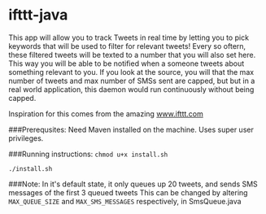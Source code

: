 ifttt-java
==========

This app will allow you to track Tweets in real time by letting
you to pick keywords that will be used to filter for relevant tweets!
Every so oftern, these filtered tweets will be texted to a number that you
will also set here. This way you will be able to be notified when a someone
tweets about something relevant to you. If you look at the source, you will
that the max number of tweets and max number of SMSs sent are capped, but
but in a real world application, this daemon would run continuously without
being capped.

Inspiration for this comes from the amazing www.ifttt.com

###Prerequsites:
Need Maven installed on the machine. Uses super user privileges.

###Running instructions:
<code>chmod u+x install.sh</code>

<code>./install.sh</code>

###Note:
In it's default state, it only queues up 20 tweets, and sends SMS messages of the first 3 queued tweets
This can be changed by altering <code>MAX_QUEUE_SIZE</code> and <code>MAX_SMS_MESSAGES</code> respectively, in
SmsQueue.java

